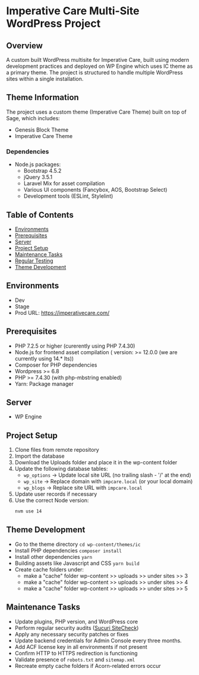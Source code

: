 # Imperative Care Multi-Site WordPress Project

## Overview
A custom built WordPress multisite for Imperative Care, built using modern development practices and deployed on WP Engine which uses IC theme as a primary theme. The project is structured to handle multiple WordPress sites within a single installation.


## Theme Information
The project uses a custom theme (Imperative Care Theme) built on top of Sage, which includes:
- Genesis Block Theme
- Imperative Care Theme


### Dependencies
- Node.js packages:
  - Bootstrap 4.5.2
  - jQuery 3.5.1
  - Laravel Mix for asset compilation
  - Various UI components (Fancybox, AOS, Bootstrap Select)
  - Development tools (ESLint, Stylelint)

## Table of Contents
- [Environments](#environments)
- [Prerequisites](#prerequisites)
- [Server](#server)
- [Project Setup](#project-setup)
- [Maintenance Tasks](#maintenance-tasks)
- [Regular Testing](#regular-testing)
- [Theme Development](#theme-development)



## Environments
- Dev
- Stage
- Prod URL: https://imperativecare.com/

## Prerequisites
- PHP 7.2.5 or higher (curerently using PHP 7.4.30)
- Node.js for frontend asset compilation ( version: >= 12.0.0 (we are currently using 14.\* lts))
- Composer for PHP dependencies
- Wordpress >= 6.8
- PHP >= 7.4.30 (with php-mbstring enabled)
- Yarn: Package manager
## Server

- WP Engine



## Project Setup 
1. Clone files from remote repository
2. Import the database
3.  Download the Uploads folder and place it in the wp-content folder
4. Update the following database tables:
   - `wp_options` → Update local site URL (no trailing slash - '/' at the end)
   - `wp_site` → Replace domain with `impcare.local` (or your local domain)
   - `wp_blogs` → Replace site URL with `impcare.local`
5. Update user records if necessary
6. Use the correct Node version:
   ```bash
   nvm use 14

## Theme Development
- Go to the theme directory 
`cd wp-content/themes/ic`
- Install PHP dependencies
`composer install`
- Install other dependencies
`yarn`
- Building assets like Javascript and CSS
`yarn build`
- Create cache folders under:
    - make a "cache" folder wp-content >> uploads >> under sites >> 3
    - make a "cache" folder wp-content >> uploads >> under sites >> 4
    - make a "cache" folder wp-content >> uploads >> under sites >> 5
    
    
##  Maintenance Tasks
- Update plugins, PHP version, and WordPress core
- Perform regular security audits ([Sucuri SiteCheck](https://sitecheck.sucuri.net/))
- Apply any necessary security patches or fixes
- Update backend credentials for Admin Console every three months.
- Add ACF license key in all environments if not present
- Confirm HTTP to HTTPS redirection is functioning
- Validate presence of `robots.txt` and `sitemap.xml`
- Recreate empty cache folders if Acorn-related errors occur

